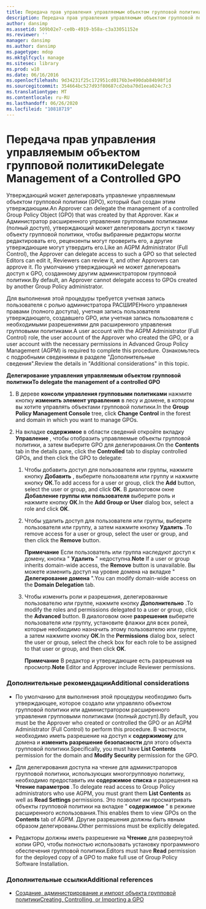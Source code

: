 ```yaml
---
title: Передача прав управления управляемым объектом групповой политики
description: Передача прав управления управляемым объектом групповой политики
author: dansimp
ms.assetid: 509b02e7-ce0b-4919-b58a-c3a33051152e
ms.reviewer: ''
manager: dansimp
ms.author: dansimp
ms.pagetype: mdop
ms.mktglfcycl: manage
ms.sitesec: library
ms.prod: w10
ms.date: 06/16/2016
ms.openlocfilehash: 9d34231f25c172951cd0176b3e490dab84b98f1d
ms.sourcegitcommit: 354664bc527d93f80687cd2eba70d1eea024c7c3
ms.translationtype: MT
ms.contentlocale: ru-RU
ms.lasthandoff: 06/26/2020
ms.locfileid: "10818719"
---
```

# <span data-ttu-id="ee22f-103">Передача прав управления управляемым объектом групповой политики</span><span class="sxs-lookup"><span data-stu-id="ee22f-103">Delegate Management of a Controlled GPO</span></span>


<span data-ttu-id="ee22f-104">Утверждающий может делегировать управление управляемым объектом групповой политики (GPO), который был создан этим утверждающим.</span><span class="sxs-lookup"><span data-stu-id="ee22f-104">An Approver can delegate the management of a controlled Group Policy Object (GPO) that was created by that Approver.</span></span> <span data-ttu-id="ee22f-105">Как и Администратор расширенного управления групповыми политиками (полный доступ), утверждающий может делегировать доступ к такому объекту групповой политики, чтобы выбранные редакторы могли редактировать его, рецензенты могут проверить его, а другие утверждающие могут утвердить его.</span><span class="sxs-lookup"><span data-stu-id="ee22f-105">Like an AGPM Administrator (Full Control), the Approver can delegate access to such a GPO so that selected Editors can edit it, Reviewers can review it, and other Approvers can approve it.</span></span> <span data-ttu-id="ee22f-106">По умолчанию утверждающий не может делегировать доступ к GPO, созданному другим администратором групповой политики.</span><span class="sxs-lookup"><span data-stu-id="ee22f-106">By default, an Approver cannot delegate access to GPOs created by another Group Policy administrator.</span></span>

<span data-ttu-id="ee22f-107">Для выполнения этой процедуры требуется учетная запись пользователя с ролью администратора РАСШИРЕНного управления правами (полного доступа), учетная запись пользователя утверждающего, создавшего GPO, или учетная запись пользователя с необходимыми разрешениями для расширенного управления групповыми политиками.</span><span class="sxs-lookup"><span data-stu-id="ee22f-107">A user account with the AGPM Administrator (Full Control) role, the user account of the Approver who created the GPO, or a user account with the necessary permissions in Advanced Group Policy Management (AGPM) is required to complete this procedure.</span></span> <span data-ttu-id="ee22f-108">Ознакомьтесь с подробными сведениями в разделе "Дополнительные сведения".</span><span class="sxs-lookup"><span data-stu-id="ee22f-108">Review the details in "Additional considerations" in this topic.</span></span>

**<span data-ttu-id="ee22f-109">Делегирование управления управляемым объектом групповой политики</span><span class="sxs-lookup"><span data-stu-id="ee22f-109">To delegate the management of a controlled GPO</span></span>**

1.  <span data-ttu-id="ee22f-110">В дереве **консоли управления групповыми политиками** нажмите кнопку **изменить элемент управления** в лесу и домене, в котором вы хотите управлять объектами групповой политики.</span><span class="sxs-lookup"><span data-stu-id="ee22f-110">In the **Group Policy Management Console** tree, click **Change Control** in the forest and domain in which you want to manage GPOs.</span></span>

2.  <span data-ttu-id="ee22f-111">На вкладке **содержимое** в области сведений откройте вкладку **Управление** , чтобы отобразить управляемые объекты групповой политики, а затем выберите GPO для делегирования.</span><span class="sxs-lookup"><span data-stu-id="ee22f-111">On the **Contents** tab in the details pane, click the **Controlled** tab to display controlled GPOs, and then click the GPO to delegate:</span></span>

    1.  <span data-ttu-id="ee22f-112">Чтобы добавить доступ для пользователя или группы, нажмите кнопку **Добавить** , выберите пользователя или группу и нажмите кнопку **ОК**.</span><span class="sxs-lookup"><span data-stu-id="ee22f-112">To add access for a user or group, click the **Add** button, select the user or group, and click **OK**.</span></span> <span data-ttu-id="ee22f-113">В диалоговом окне **Добавление группы или пользователя** выберите роль и нажмите кнопку **ОК**.</span><span class="sxs-lookup"><span data-stu-id="ee22f-113">In the **Add Group or User** dialog box, select a role and click **OK**.</span></span>

    2.  <span data-ttu-id="ee22f-114">Чтобы удалить доступ для пользователя или группы, выберите пользователя или группу, а затем нажмите кнопку **Удалить** .</span><span class="sxs-lookup"><span data-stu-id="ee22f-114">To remove access for a user or group, select the user or group, and then click the **Remove** button.</span></span>

        <span data-ttu-id="ee22f-115">**Примечание**  Если пользователь или группа наследуют доступ к домену, кнопка " **Удалить** " недоступна.</span><span class="sxs-lookup"><span data-stu-id="ee22f-115">**Note** If a user or group inherits domain-wide access, the **Remove** button is unavailable.</span></span> <span data-ttu-id="ee22f-116">Вы можете изменить доступ на уровне домена на вкладке " **Делегирование домена** ".</span><span class="sxs-lookup"><span data-stu-id="ee22f-116">You can modify domain-wide access on the **Domain Delegation** tab.</span></span>

         

    3.  <span data-ttu-id="ee22f-117">Чтобы изменить роли и разрешения, делегированные пользователю или группе, нажмите кнопку **Дополнительно** .</span><span class="sxs-lookup"><span data-stu-id="ee22f-117">To modify the roles and permissions delegated to a user or group, click the **Advanced** button.</span></span> <span data-ttu-id="ee22f-118">В диалоговом окне **разрешения** выберите пользователя или группу, установите флажки для всех ролей, которые необходимо назначить этому пользователю или группе, а затем нажмите кнопку **ОК**.</span><span class="sxs-lookup"><span data-stu-id="ee22f-118">In the **Permissions** dialog box, select the user or group, select the check box for each role to be assigned to that user or group, and then click **OK**.</span></span>

        <span data-ttu-id="ee22f-119">**Примечание**  В редактор и утверждающие есть разрешения на просмотр.</span><span class="sxs-lookup"><span data-stu-id="ee22f-119">**Note** Editor and Approver include Reviewer permissions.</span></span>

         

### <span data-ttu-id="ee22f-120">Дополнительные рекомендации</span><span class="sxs-lookup"><span data-stu-id="ee22f-120">Additional considerations</span></span>

-   <span data-ttu-id="ee22f-121">По умолчанию для выполнения этой процедуры необходимо быть утверждающее, которое создало или управляло объектом групповой политики или администратором расширенного управления групповыми политиками (полный доступ).</span><span class="sxs-lookup"><span data-stu-id="ee22f-121">By default, you must be the Approver who created or controlled the GPO or an AGPM Administrator (Full Control) to perform this procedure.</span></span> <span data-ttu-id="ee22f-122">В частности, необходимо иметь разрешение на доступ к **содержимому** для домена и **изменить разрешение безопасности** для этого объекта групповой политики.</span><span class="sxs-lookup"><span data-stu-id="ee22f-122">Specifically, you must have **List Contents** permission for the domain and **Modify Security** permission for the GPO.</span></span>

-   <span data-ttu-id="ee22f-123">Для делегирования доступа на чтение для администраторов групповой политики, использующих многогрупповую политику, необходимо предоставить им **содержимое списка** и разрешения на **Чтение параметров** .</span><span class="sxs-lookup"><span data-stu-id="ee22f-123">To delegate read access to Group Policy administrators who use AGPM, you must grant them **List Contents** as well as **Read Settings** permissions.</span></span> <span data-ttu-id="ee22f-124">Это позволит им просматривать объекты групповой политики на вкладке " **содержимое** " в режиме расширенного использования.</span><span class="sxs-lookup"><span data-stu-id="ee22f-124">This enables them to view GPOs on the **Contents** tab of AGPM.</span></span> <span data-ttu-id="ee22f-125">Другие разрешения должны быть явным образом делегированы.</span><span class="sxs-lookup"><span data-stu-id="ee22f-125">Other permissions must be explicitly delegated.</span></span>

-   <span data-ttu-id="ee22f-126">Редакторы должны иметь разрешение на **Чтение** для развернутой копии GPO, чтобы полностью использовать установку программного обеспечения групповой политики.</span><span class="sxs-lookup"><span data-stu-id="ee22f-126">Editors must have **Read** permission for the deployed copy of a GPO to make full use of Group Policy Software Installation.</span></span>

### <span data-ttu-id="ee22f-127">Дополнительные ссылки</span><span class="sxs-lookup"><span data-stu-id="ee22f-127">Additional references</span></span>

-   [<span data-ttu-id="ee22f-128">Создание, администрирование и импорт объекта групповой политики</span><span class="sxs-lookup"><span data-stu-id="ee22f-128">Creating, Controlling, or Importing a GPO</span></span>](creating-controlling-or-importing-a-gpo-editor-agpm30ops.md)

 

 





